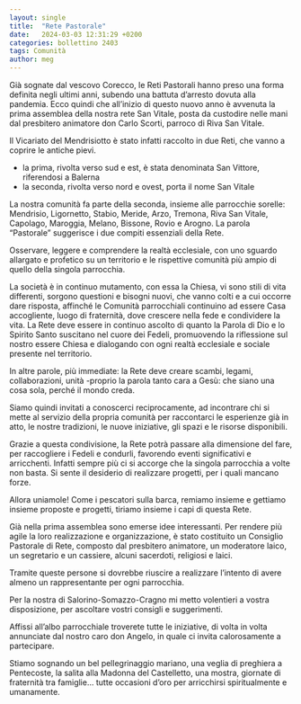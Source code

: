 ```yaml
---
layout: single
title:  "Rete Pastorale"
date:   2024-03-03 12:31:29 +0200
categories: bollettino 2403
tags: Comunità
author: meg
---
```


Già sognate dal vescovo Corecco, le Reti Pastorali hanno preso una forma definita negli ultimi anni, subendo una battuta d’arresto dovuta alla pandemia. Ecco quindi che all’inizio di questo nuovo anno è avvenuta la prima assemblea della nostra rete San Vitale, posta da custodire nelle mani dal presbitero animatore don Carlo Scorti, parroco di Riva San Vitale. 

Il Vicariato del Mendrisiotto è stato infatti raccolto in due Reti, che vanno a coprire le antiche pievi.

- la prima, rivolta verso sud e est, è stata denominata San Vittore, riferendosi a Balerna
- la seconda, rivolta verso nord e ovest, porta il nome San Vitale

La nostra comunità fa parte della seconda, insieme alle parrocchie sorelle: Mendrisio, Ligornetto, Stabio, Meride, Arzo, Tremona, Riva San Vitale, Capolago, Maroggia, Melano, Bissone, Rovio e Arogno.
La parola “Pastorale” suggerisce i due compiti essenziali della Rete. 

Osservare, leggere e comprendere la realtà ecclesiale, con uno sguardo allargato e profetico su un territorio e le rispettive comunità più ampio di quello della singola parrocchia.

La società è in continuo mutamento, con essa la Chiesa, vi sono stili di vita differenti, sorgono questioni e bisogni nuovi, che vanno colti e a cui occorre dare risposta, affinché le Comunità parrocchiali continuino ad essere Casa accogliente, luogo di fraternità, dove crescere nella fede e condividere la vita. La Rete deve essere in continuo ascolto di quanto la Parola di Dio e lo Spirito Santo suscitano nel cuore dei Fedeli, promuovendo la riflessione sul nostro essere Chiesa e dialogando con ogni realtà ecclesiale e sociale presente nel territorio.

In altre parole, più immediate: la Rete deve creare scambi, legami, collaborazioni, unità -proprio la parola tanto cara a Gesù: che siano una cosa sola, perché il mondo creda.

Siamo quindi invitati a conoscerci reciprocamente, ad incontrare chi si mette al servizio della propria comunità per raccontarci le esperienze già in atto, le nostre tradizioni, le nuove iniziative, gli spazi e le risorse disponibili.

Grazie a questa condivisione, la Rete potrà passare alla dimensione del fare, per raccogliere i Fedeli e condurli, favorendo eventi significativi e arricchenti. Infatti sempre più ci si accorge che la singola parrocchia a volte non basta. Si sente il desiderio di realizzare progetti, per i quali mancano forze.

Allora uniamole! Come i pescatori sulla barca, remiamo insieme e gettiamo insieme proposte e progetti, tiriamo insieme i capi di questa Rete.

Già nella prima assemblea sono emerse idee interessanti. Per rendere più agile la loro realizzazione e organizzazione, è stato costituito un Consiglio Pastorale di Rete, composto dal presbitero animatore, un moderatore laico, un segretario e un cassiere, alcuni sacerdoti, religiosi e laici.

Tramite queste persone si dovrebbe riuscire a realizzare l’intento di avere almeno un rappresentante per ogni parrocchia.

Per la nostra di Salorino-Somazzo-Cragno mi metto volentieri a vostra disposizione, per ascoltare vostri consigli e suggerimenti.

Affissi all’albo parrocchiale troverete tutte le iniziative, di volta in volta annunciate dal nostro caro don Angelo, in quale ci invita calorosamente a partecipare.

Stiamo sognando un bel pellegrinaggio mariano, una veglia di preghiera a Pentecoste, la salita alla Madonna del Castelletto, una mostra, giornate di fraternità tra famiglie… tutte occasioni d’oro per arricchirsi spiritualmente e umanamente. 
